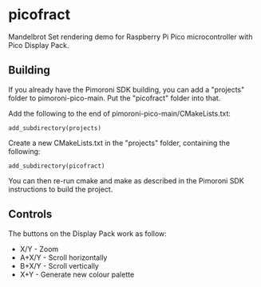 # picofract
Mandelbrot Set rendering demo for Raspberry Pi Pico microcontroller with Pico Display Pack.

## Building
If you already have the Pimoroni SDK building, you can add a "projects" folder to pimoroni-pico-main. Put the "picofract" folder into that.

Add the following to the end of pimoroni-pico-main/CMakeLists.txt:

```add_subdirectory(projects)```

Create a new CMakeLists.txt in the "projects" folder, containing the following:

```add_subdirectory(picofract)```

You can then re-run cmake and make as described in the Pimoroni SDK instructions to build the project.

## Controls
The buttons on the Display Pack work as follow:

- X/Y - Zoom
- A+X/Y - Scroll horizontally
- B+X/Y - Scroll vertically
- X+Y - Generate new colour palette